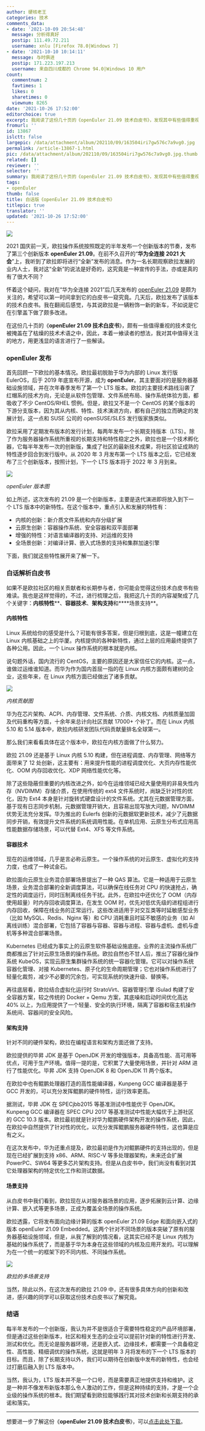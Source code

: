 ```yaml
---
author: 硬核老王
categories: 技术
comments_data:
- date: '2021-10-09 20:54:48'
  message: 分析得真好
  postip: 111.49.72.211
  username: xnlu [Firefox 78.0|Windows 7]
- date: '2021-10-10 10:14:11'
  message: 与时俱进
  postip: 171.223.197.213
  username: 来自四川成都的 Chrome 94.0|Windows 10 用户
count:
  commentnum: 2
  favtimes: 1
  likes: 0
  sharetimes: 0
  viewnum: 8265
date: '2021-10-26 17:52:00'
editorchoice: true
excerpt: 我阅读了这份几十页的《openEuler 21.09 技术白皮书》，发现其中有些值得重视的技术变化被掩盖在了枯燥的技术术语之中
fromurl: ''
id: 13867
islctt: false
largepic: /data/attachment/album/202110/09/163504iri7gw576c7a9vg0.jpg
permalink: /article-13867-1.html
pic: /data/attachment/album/202110/09/163504iri7gw576c7a9vg0.jpg.thumb.jpg
related: []
reviewer: ''
selector: ''
summary: 我阅读了这份几十页的《openEuler 21.09 技术白皮书》，发现其中有些值得重视的技术变化被掩盖在了枯燥的技术术语之中
tags:
- openEuler
thumb: false
title: 白话版《openEuler 21.09 技术白皮书》
titlepic: true
translator: ''
updated: '2021-10-26 17:52:00'
---
```


![](/data/attachment/album/202110/09/163504iri7gw576c7a9vg0.jpg)


2021 国庆前一天，欧拉操作系统按照既定的半年发布一个创新版本的节奏，发布了第三个创新版本 **openEuler 21.09**。在前不久召开的“**华为全连接** **2021 大会**”上，我听到了欧拉即将进行“全新”发布的消息。作为一名长期观察欧拉发展的业内人士，我对这“全新”的说法是好奇的，这究竟是一种宣传的手法，亦或是真的有了很大不同？


怀着这个疑问，我对在“华为全连接 2021”后几天发布的 [openEuler 21.09](https://www.openeuler.org/) 是颇为关注的，希望可以第一时间拿到它的白皮书一窥究竟。几天后，欧拉发布了该版本的技术白皮书。我在翻阅后感觉，与其说欧拉是一辆粉饰一新的新车，不如说是它在引擎盖下做了颇多改进。


在这份几十页的《**openEuler 21.09 技术白皮书**》，颇有一些值得重视的技术变化被掩盖在了枯燥的技术术语之中，因此，本着一飨读者的想法，我对其中值得关注的地方，用更浅显的语言进行了一些解读。


### openEuler 发布


首先回顾一下欧拉的基本情况。欧拉最初脱胎于华为内部的 Linux 发行版 EulerOS，后于 2019 年底宣布开源，成为 **openEuler**。其主要面对的是服务器基础设施领域，并在次年春季发布了第一个 LTS 版本。欧拉的主要技术路线沿袭了红帽系的技术方向，无论是从软件包管理、文件系统布局、操作系统体验方面，都吸收了不少 CentOS/RHEL 惯例。但是，欧拉又不是一个 CentOS 的某个版本的下游分支版本，因为其从内核、特性、技术演进方向，都有自己的独立而确定的发展计划，这一点和 SUSE 公司的 openSUSE/SLES 发行版家族类似。


欧拉采用了定期发布版本的发行计划，每两年发布一个长期支持版本（LTS）。除了作为服务器操作系统所重视的长期支持和特性稳定之外，欧拉也是一个技术孵化器，它每半年发布一次的创新版，集成了社区的最新技术成果，将社区验证成熟的特性逐步回合到发行版中。从 2020 年 3 月发布第一个 LTS 版本之后，它已经发布了三个创新版本，按照计划，下一个 LTS 版本将于 2022 年 3 月到来。


![](/data/attachment/album/202110/09/161926ye5bbzd3005tudcc.jpg)


*openEuler 版本图*


如上所述，这次发布的 21.09 是一个创新版本，主要是迭代演进即将放入到下一个 LTS 版本中的新特性。在这个版本中，重点引入和发展的特性有：


* 内核的创新：新介质文件系统和内存分级扩展
* 云原生创新：容器操作系统、安全容器和双平面部署
* 增强的特性：对语言编译器的支持、对运维的支持
* 全场景创新：对编译计算、嵌入式场景的支持和集群加速引擎


下面，我们就这些特性展开来了解一下。


### 白话解析白皮书


如果不是欧拉社区的相关贡献者和长期参与者，你可能会觉得这份技术白皮书有些难读。我也是这样觉得的，不过，进行梳理之后，我把这几十页的内容凝聚成了几个关键字：**内核特性****、****容器技术****、****架构支持****和****场景支持**。


#### 内核特性


Linux 系统给你的感受是什么？可能有很多答案，但是归根到底，这是一幢建立在 Linux 内核基础之上的华厦。内核提供的各种新特性，通过上层的应用最终提供了各种公用。因此，一个 Linux 操作系统的根本就是内核。


说句题外话，国内流行的 CentOS，主要的原因还是大家信任它的内核。这一点，谁做过运维谁知道。而华为作为国内首屈一指的在 Linux 内核方面颇有建树的企业，这些年来，在 Linux 内核方面已经做出了诸多贡献。


![](/data/attachment/album/202110/09/162014mjavhqzixvggjgde.jpg)


*内核贡献图*


华为在芯片架构、ACPI、内存管理、文件系统、介质、内核文档、内核质量加固及代码重构等方面，十余年来总计向社区贡献 17000+ 个补丁。而在 Linux 内核 5.10 和 5.14 版本中，欧拉内核研发团队代码贡献量排名全球第一。


那么我们来看看具体在这个版本中，欧拉在内核方面做了什么努力。


欧拉 21.09 还是基于 Linux 内核 5.10 构建，但在进程调度、内存管理、网络等方面带来了 12 处创新，这主要有：用来提升性能的进程调度优化、大页内存性能优化、OOM 内存回收优化、XDP 网络性能优化等。


除了这些隐蔽但重要的内核改进之外，如今在运维领域已经大量使用的非易失性内存（NVDIMM）存储介质，在使用传统的 ext4 文件系统时，尚缺乏针对性的优化，因为 Ext4 本身是针对旋转式硬盘设计的文件系统。尤其在元数据管理方面，基于现有日志同步机制，元数据管理开销大，且容易出现写放大问题，NVDIMM 优势无法充分发挥。华为推出的 Eulerfs 创新的元数据软更新技术，减少了元数据同步开销，有效提升文件系统的系统调用性能。在单机应用、云原生分布式应用高性能数据存储场景，可以代替 Ext4、XFS 等文件系统。


#### 容器技术


现在的运维领域，几乎是言必称云原生。一个操作系统的对云原生、虚拟化的支持力度，也成了一种试金石。


欧拉面向云原生业务混合部署场景提出了一种 QAS 算法。它是一种适用于云原生场景，业务混合部署的全新调度算法，可以确保在线任务对 CPU 的快速抢占，确定性的调度运行，同时压制离线任务干扰。此外，在欧拉中还优化了 OOM（内存使用超量）时内存回收调度算法，在发生 OOM 时，优先对低优先级的进程组进行内存回收，保障在线业务的正常运行。这些改进适用于对交互类等时延敏感型业务（比如 MySQL、Redis、Nginx 等）和 CPU 消耗重且时延不敏感的业务（如 AI 离线训练）混合部署，它包括了容器与容器、容器与进程、容器与虚机、虚机与虚机等多种混合部署场景。


Kubernetes 已经成为事实上的云原生软件基础设施底座。业界的主流操作系统厂商都推出了针对云原生场景的操作系统。欧拉自然也不甘人后，推出了容器化操作系统 KubeOS，实现云原生集群操作系统的统一容器化管理。它可以对操作系统容器化管理、对接 Kubernetes、原子化的生命周期管理；它也对操作系统进行了轻量化裁剪，减少不必要的冗余包，可实现系统的快速升级、替换等。


再往底层看，欧拉结合虚拟化运行时 StratoVirt、容器管理引擎 iSulad 构建了安全容器方案，较之传统的 Docker + Qemu 方案，其底噪和启动时间优化高达 40% 以上，为应用提供了一个轻量、安全的执行环境，隔离了容器和宿主机操作系统间、容器间的安全风险。


#### 架构支持


针对不同的硬件架构，欧拉在编程语言和架构方面还做了支持。


欧拉提供的毕昇 JDK 是基于 OpenJDK 开发的增强版本，具备高性能、高可用等优点，可用于生产环境。值得一提的是，它积累了大量使用场景，并针对 ARM 进行了性能优化。毕昇 JDK 支持 OpenJDK 8 和 OpenJDK 11 两个版本。


在欧拉中也有鲲鹏处理器打造的高性能编译器，Kunpeng GCC 编译器是基于 GCC 开发的，可以充分发挥鲲鹏的硬件特性，运行效率更高。


据测试，毕昇 JDK 在 SPECjbb2015 等基准测试中性能优于 OpenJDK。Kunpeng GCC 编译器在 SPEC CPU 2017 等基准测试中性能大幅优于上游社区的 GCC 10.3 版本。欧拉最初就是针对华为鲲鹏硬件架构开发的操作系统，因此，在欧拉中自然提供了针对性的优化，以充分发挥鲲鹏服务器硬件特性，这也算是应有之义。


在这次发布中，华为还重点提及，欧拉最初是作为对鲲鹏硬件的支持出现的，但是现在已经扩展到支持 x86、ARM、RISC-V 等多处理器架构，未来还会扩展 PowerPC、SW64 等更多芯片架构支持。但是从白皮书中，我们尚没有看到对其它处理器架构的特定优化工作和测试数据。


#### 场景支持


从白皮书中我们看到，欧拉现在从对服务器场景的应用，逐步拓展到云计算、边缘计算、嵌入式等更多场景，正成为覆盖全场景的操作系统。


欧拉透露，它将发布面向边缘计算的版本 openEuler 21.09 Edge 和面向嵌入式的版本 openEuler 21.09 Embedded。这两个针对不同场景的版本突破了原有的服务器基础设施领域，但是，从我了解到的情况看，这其实已经不是 Linux 内核为基础的操作系统了，而是基于华为本身在这些领域的内核及应用开发的。可以理解为在一个统一的框架下的不同内核、不同操作系统。


![](/data/attachment/album/202110/09/162152afkaijwf7sapt3ff.jpg)


*欧拉的多场景支持*


当然，除此以外，在这次发布的欧拉 21.09 中，还有很多具体方向的创新和改进，感兴趣的同学可以获取这份技术白皮书以了解究竟。


### 结语


每半年发布的一个创新版，我认为并不是很适合于需要特性稳定的产品环境部署，但是通过这些创新版本，社区和相关生态的企业可以提前针对新的特性进行开发、测试和优化。而无论是服务器环境，还是嵌入式、边缘技术，都需要一个具备稳定性、高性能、精细调优的操作系统，这就是明年 3 月将发布的下一个 LTS 版本的目标。而且，除了长期支持以外，我们可以期待在创新版中发布的新特性，也会经过打磨后融入到 LTS 版本中。


当然，我认为，LTS 版本并不是一个口号，而是需要真正地提供支持和维护。这是一种并不像发布新版本那么令人激动的工作，但是这种持续的支持，才是一个企业级的操作系统的根本。我们期望看到欧拉能够践行其对技术创新和长期支持的承诺和落实。




---


想要进一步了解这份《**openEuler 21.09 技术白皮书**》，可以[点击此处下载](https://www.openeuler.org/whitepaper/openEuler-whitepaper-2109.pdf)。
